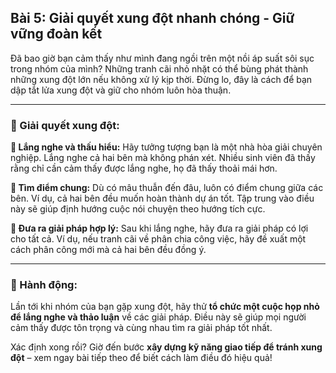 ## Bài 5: Giải quyết xung đột nhanh chóng - Giữ vững đoàn kết

Đã bao giờ bạn cảm thấy như mình đang ngồi trên một nồi áp suất sôi sục trong nhóm của mình? Những tranh cãi nhỏ nhặt có thể bùng phát thành những xung đột lớn nếu không xử lý kịp thời. Đừng lo, đây là cách để bạn dập tắt lửa xung đột và giữ cho nhóm luôn hòa thuận.

---

### 📌 Giải quyết xung đột:

**🔹 Lắng nghe và thấu hiểu:**
Hãy tưởng tượng bạn là một nhà hòa giải chuyên nghiệp. Lắng nghe cả hai bên mà không phán xét. Nhiều sinh viên đã thấy rằng chỉ cần cảm thấy được lắng nghe, họ đã thấy thoải mái hơn.

**🔹 Tìm điểm chung:**
Dù có mâu thuẫn đến đâu, luôn có điểm chung giữa các bên. Ví dụ, cả hai bên đều muốn hoàn thành dự án tốt. Tập trung vào điều này sẽ giúp định hướng cuộc nói chuyện theo hướng tích cực.

**🔹 Đưa ra giải pháp hợp lý:**
Sau khi lắng nghe, hãy đưa ra giải pháp có lợi cho tất cả. Ví dụ, nếu tranh cãi về phân chia công việc, hãy đề xuất một cách phân công mới mà cả hai bên đều đồng ý. 

---

### 🚀 Hành động:

Lần tới khi nhóm của bạn gặp xung đột, hãy thử **tổ chức một cuộc họp nhỏ để lắng nghe và thảo luận** về các giải pháp. Điều này sẽ giúp mọi người cảm thấy được tôn trọng và cùng nhau tìm ra giải pháp tốt nhất.

Xác định xong rồi? Giờ đến bước **xây dựng kỹ năng giao tiếp để tránh xung đột** – xem ngay bài tiếp theo để biết cách làm điều đó hiệu quả!